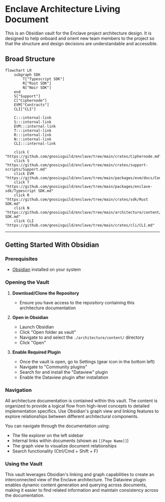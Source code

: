 # Enclave Architecture Living Document

This is an Obsidian vault for the Enclave project architecture design. It is designed to help onboard and orient new team members to the project so that the structure and design decisions are understandable and accessible.

## Broad Structure

```mermaid
flowchart LR
	subgraph SDK
	    T["Typescript SDK"]
	    R["Rust SDK"]
	    N["Noir SDK"]
	end
    S["Support"]
    C["Ciphernode"]
    EVM["Contracts"]
    CLI["CLI"]

    C:::internal-link
    S:::internal-link
    EVM:::internal-link
    T:::internal-link
    R:::internal-link
    N:::internal-link
    CLI:::internal-link

    click C "https://github.com/gnosisguild/enclave/tree/main/crates/Ciphernode.md"
    click S "https://github.com/gnosisguild/enclave/tree/main/crates/support-scripts/Support.md"
    click EVM "https://github.com/gnosisguild/enclave/tree/main/packages/evm/docs/Contracts.md"
    click T "https://github.com/gnosisguild/enclave/tree/main/packages/enclave-sdk/Typescript SDK.md"
    click R "https://github.com/gnosisguild/enclave/tree/main/crates/sdk/Rust SDK.md"
    click N "https://github.com/gnosisguild/enclave/tree/main/architecture/content/Noir SDK.md"
    click CLI "https://github.com/gnosisguild/enclave/tree/main/crates/cli/CLI.md"
```


---

## Getting Started With Obsidian

### Prerequisites

- [Obsidian](https://obsidian.md/) installed on your system

### Opening the Vault

1. **Download/Clone the Repository**

   - Ensure you have access to the repository containing this architecture documentation

2. **Open in Obsidian**

   - Launch Obsidian
   - Click "Open folder as vault"
   - Navigate to and select the `./architecture/content/` directory
   - Click "Open"

3. **Enable Required Plugin**
   - Once the vault is open, go to Settings (gear icon in the bottom left)
   - Navigate to "Community plugins"
   - Search for and install the "Dataview" plugin
   - Enable the Dataview plugin after installation

### Navigation

All architecture documentation is contained within this vault. The content is organized to provide a logical flow from high-level concepts to detailed implementation specifics. Use Obsidian's graph view and linking features to explore relationships between different architectural components.

You can navigate through the documentation using:

- The file explorer on the left sidebar
- Internal links within documents (shown as `[[Page Name]]`)
- The graph view to visualize document relationships
- Search functionality (Ctrl/Cmd + Shift + F)

### Using the Vault

This vault leverages Obsidian's linking and graph capabilities to create an interconnected view of the Enclave architecture. The Dataview plugin enables dynamic content generation and querying across documents, making it easier to find related information and maintain consistency across the documentation.

